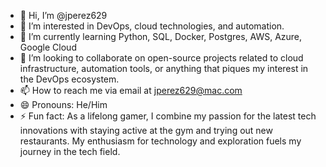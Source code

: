 - 👋 Hi, I’m @jperez629
- 👀 I’m interested in DevOps, cloud technologies, and automation.
- 🌱 I’m currently learning Python, SQL, Docker, Postgres, AWS, Azure, Google Cloud
- 💞️ I’m looking to collaborate on open-source projects related to cloud infrastructure, automation tools, or anything that piques my interest in the DevOps ecosystem.
- 📫 How to reach me via email at jperez629@mac.com
- 😄 Pronouns: He/Him
- ⚡ Fun fact: As a lifelong gamer, I combine my passion for the latest tech innovations with staying active at the gym and trying out new restaurants. My enthusiasm for technology and exploration fuels my journey in the tech field.

<!---
jperez629/jperez629 is a ✨ special ✨ repository because its `README.md` (this file) appears on your GitHub profile.
You can click the Preview link to take a look at your changes.
--->
